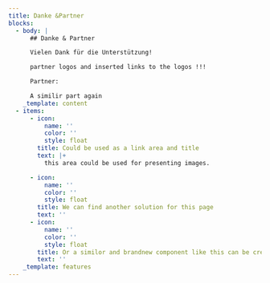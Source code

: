 ```yaml
---
title: Danke &Partner
blocks:
  - body: |
      ## Danke & Partner

      Vielen Dank für die Unterstützung!

      partner logos and inserted links to the logos !!!

      Partner:

      A similir part again
    _template: content
  - items:
      - icon:
          name: ''
          color: ''
          style: float
        title: Could be used as a link area and title
        text: |+
          this area could be used for presenting images.

      - icon:
          name: ''
          color: ''
          style: float
        title: We can find another solution for this page
        text: ''
      - icon:
          name: ''
          color: ''
          style: float
        title: Or a similor and brandnew component like this can be created
        text: ''
    _template: features
---
```








